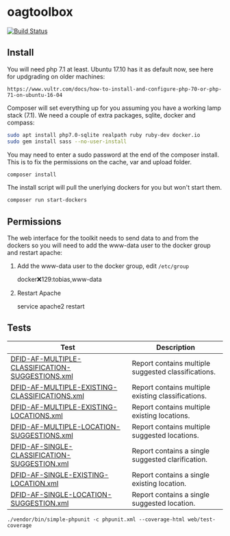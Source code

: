 oagtoolbox
==========

[![Build Status](https://travis-ci.org/NeonOpenAG/oagtoolbox.svg?branch=master)](https://travis-ci.org/NeonOpenAG/oagtoolbox)

Install
-------

You will need php 7.1 at least.  Ubuntu 17.10 has it as default now, see here for updgrading on older machines:

    https://www.vultr.com/docs/how-to-install-and-configure-php-70-or-php-71-on-ubuntu-16-04

Composer will set everything up for you assuming you have a working lamp stack (7.1).  We need a couple of extra packages, sqlite, docker and compass:

```bash
sudo apt install php7.0-sqlite realpath ruby ruby-dev docker.io
sudo gem install sass --no-user-install
```

You may need to enter a sudo password at the end of the composer install.  This is to fix the permissions on the cache, var and upload folder.

```bash
composer install
```

The install script will pull the unerlying dockers for you but won't start them.

```bash
composer run start-dockers
```

Permissions
-----------

The web interface for the toolkit needs to send data to and from the dockers so you will need to add the www-data user to the docker group and restart apache:

1. Add the www-data user to the docker group, edit ```/etc/group```

    docker:x:129:tobias,www-data

1. Restart Apache

    service apache2 restart

Tests
-----

| Test                                              | Description                                         |
|---------------------------------------------------|-----------------------------------------------------|
| [DFID-AF-MULTIPLE-CLASSIFICATION-SUGGESTIONS.xml](https://raw.githubusercontent.com/NeonOpenAG/oagtoolbox/develop/src/OagBundle/XMLTestFiles/afghanistan-based-tests/DFID-AF-MULTIPLE-CLASSIFICATION-SUGGESTIONS.xml) | Report contains multiple suggested classifications. |
| [DFID-AF-MULTIPLE-EXISTING-CLASSIFICATIONS.xml](https://raw.githubusercontent.com/NeonOpenAG/oagtoolbox/develop/src/OagBundle/XMLTestFiles/afghanistan-based-tests/DFID-AF-MULTIPLE-EXISTING-CLASSIFICATIONS.xml)   | Report contains multiple existing classifications.  |
| [DFID-AF-MULTIPLE-EXISTING-LOCATIONS.xml](https://raw.githubusercontent.com/NeonOpenAG/oagtoolbox/develop/src/OagBundle/XMLTestFiles/afghanistan-based-tests/DFID-AF-MULTIPLE-EXISTING-LOCATIONS.xml)         | Report contains multiple existing locations.        |
| [DFID-AF-MULTIPLE-LOCATION-SUGGESTIONS.xml](https://raw.githubusercontent.com/NeonOpenAG/oagtoolbox/develop/src/OagBundle/XMLTestFiles/afghanistan-based-tests/DFID-AF-MULTIPLE-LOCATION-SUGGESTIONS.xml)       | Report contains multiple suggested locations.       |
| [DFID-AF-SINGLE-CLASSIFICATION-SUGGESTION.xml](https://raw.githubusercontent.com/NeonOpenAG/oagtoolbox/develop/src/OagBundle/XMLTestFiles/afghanistan-based-tests/DFID-AF-SINGLE-CLASSIFICATION-SUGGESTION.xml)    | Report contains a single suggested clarification.   |
| [DFID-AF-SINGLE-EXISTING-LOCATION.xml](https://raw.githubusercontent.com/NeonOpenAG/oagtoolbox/develop/src/OagBundle/XMLTestFiles/afghanistan-based-tests/DFID-AF-SINGLE-EXISTING-LOCATION.xml)            | Report contains a single existing location.         |
| [DFID-AF-SINGLE-LOCATION-SUGGESTION.xml](https://raw.githubusercontent.com/NeonOpenAG/oagtoolbox/develop/src/OagBundle/XMLTestFiles/afghanistan-based-tests/DFID-AF-SINGLE-LOCATION-SUGGESTION.xml)          | Report contains a single suggested location.        |


    ./vendor/bin/simple-phpunit -c phpunit.xml --coverage-html web/test-coverage
